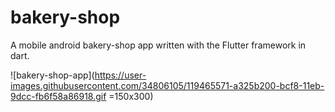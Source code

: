 # bakery-shop
A mobile android bakery-shop app written with the Flutter framework in dart.

![bakery-shop-app](https://user-images.githubusercontent.com/34806105/119465571-a325b200-bcf8-11eb-9dcc-fb6f58a86918.gif =150x300)


